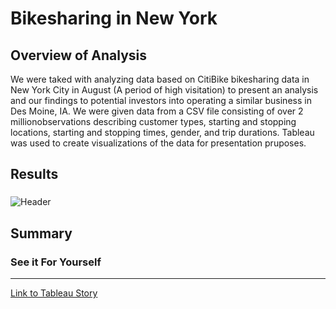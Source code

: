 # Bikesharing in New York

## Overview of Analysis

We were taked with analyzing data based on CitiBike bikesharing data in New York City in August (A period of high visitation) to present an analysis and our findings to potential investors into operating a similar business in Des Moine, IA. We were given data from a CSV file consisting of over 2 millionobservations describing customer types, starting and stopping locations, starting and stopping times, gender, and trip durations.  Tableau was used to create visualizations of the data for presentation pruposes. 

## Results
### 
![Header](map.png)












## Summary




### See it For Yourself
-----------------------------------
[Link to Tableau Story](https://public.tableau.com/app/profile/nathan.thomas.esch/viz/CitiBikeChallenge_16496177349530/CitiBikeData?publish=yes)
